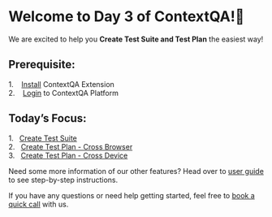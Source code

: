 
# Welcome to Day 3 of ContextQA!🎉

 We are excited to help you **Create Test Suite and Test Plan** the easiest way!




## **Prerequisite:**  
1.    [Install](https://app.storylane.io/share/tvpsrlszceva) ContextQA Extension  
2.    [Login](https://app.storylane.io/share/1u6fb5iexqaz) to ContextQA Platform  


## **Today’s Focus:**  
1.   [Create Test Suite](https://app.storylane.io/share/mpbrnioznyj5)  
2.   [Create Test Plan - Cross Browser](https://app.storylane.io/share/qslo3yapf6pw)  
3.   [Create Test Plan - Cross Device](https://app.storylane.io/share/nila4ioamv0o)  



Need some more information of our other features? Head over to [user guide](./../01-Index/Index.md) to see step-by-step instructions.  

If you have any questions or need help getting started, feel free to [book a quick call](https://meetings.hubspot.com/deep-barot?utm_medium=email&_hsmi=299989918&_hsenc=p2ANqtz-93_Gh2Kh0HPIA1_YAuC4aN3P8CDhDP8g1RC5aE0y56Scvu-HpB0xk1UIlkNpq34VYk9WGauryok8y75Y3Oq7ToSYBpIN0-4Pv-2T_dWFs_gK2cusE&utm_content=299989918&utm_source=hs_email) with us.